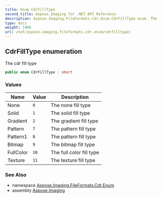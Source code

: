 ```yaml
---
title: Enum CdrFillType
second_title: Aspose.Imaging for .NET API Reference
description: Aspose.Imaging.FileFormats.Cdr.Enum.CdrFillType enum. The cdr fill type
type: docs
weight: 1460
url: /net/aspose.imaging.fileformats.cdr.enum/cdrfilltype/
---
```

## CdrFillType enumeration

The cdr fill type

```csharp
public enum CdrFillType : short
```

### Values

| Name | Value | Description |
| --- | --- | --- |
| None | `0` | The none fill type |
| Solid | `1` | The solid fill type |
| Gradient | `2` | The gradient fill type |
| Pattern | `7` | The pattern fill type |
| Pattern1 | `8` | The pattern fill type |
| Bitmap | `9` | The bitmap fill type |
| FullColor | `10` | The full color fill type |
| Texture | `11` | The texture fill type |

### See Also

* namespace [Aspose.Imaging.FileFormats.Cdr.Enum](../../aspose.imaging.fileformats.cdr.enum/)
* assembly [Aspose.Imaging](../../)


